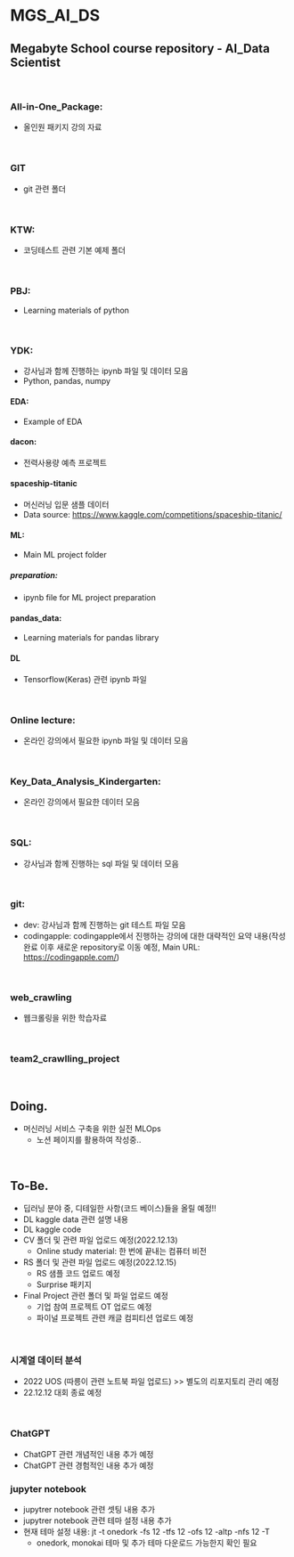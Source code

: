 # MGS_AI_DS
## Megabyte School course repository - AI_Data Scientist

<br>

### All-in-One_Package:
- 올인원 패키지 강의 자료


<br>

### GIT
- git 관련 폴더

<br>

### KTW:
- 코딩테스트 관련 기본 예제 폴더

<br>

### PBJ:
- Learning materials of python

<br>

### YDK:
- 강사님과 함께 진행하는 ipynb 파일 및 데이터 모음
- Python, pandas, numpy

#### EDA:
- Example of EDA

#### dacon:
- 전력사용량 예측 프로젝트

#### spaceship-titanic
- 머신러닝 입문 샘플 데이터
- Data source: https://www.kaggle.com/competitions/spaceship-titanic/

#### ML:
- Main ML project folder

##### preparation:
- ipynb file for ML project preparation

#### pandas_data:
- Learning materials for pandas library


#### DL
- Tensorflow(Keras) 관련 ipynb 파일


<br>

### Online lecture:
- 온라인 강의에서 필요한 ipynb 파일 및 데이터 모음

<br>

### Key_Data_Analysis_Kindergarten:
- 온라인 강의에서 필요한 데이터 모음

<br>

### SQL:
- 강사님과 함께 진행하는 sql 파일 및 데이터 모음

<br>

### git:
- dev:  강사님과 함께 진행하는 git 테스트 파일 모음
- codingapple: codingapple에서 진행하는 강의에 대한 대략적인 요약 내용(작성 완료 이후 새로운 repository로 이동 예정, Main URL: https://codingapple.com/)


<br>

### web_crawling
- 웹크롤링을 위한 학습자료

<br>

### team2_crawlling_project

<br>

## Doing.
- 머신러닝 서비스 구축을 위한 실전 MLOps
    - 노션 페이지를 활용하여 작성중..


<br>

## To-Be.
- 딥러닝 분야 중, 디테일한 사항(코드 베이스)들을 올릴 예정!!
- DL kaggle data 관련 설명 내용
- DL kaggle code 
- CV 폴더 및 관련 파일 업로드 예정(2022.12.13)
    - Online study material: 한 번에 끝내는 컴퓨터 비전
- RS 폴더 및 관련 파일 업로드 예정(2022.12.15)
    - RS 샘플 코드 업로드 예정
    - Surprise 패키지
- Final Project 관련 폴더 및 파일 업로드 예정
    - 기업 참여 프로젝트 OT 업로드 예정
    - 파이널 프로젝트 관련 캐글 컴피티션 업로드 예정

<br>

### 시계열 데이터 분석
- 2022 UOS (따릉이 관련 노트북 파일 업로드) >> 별도의 리포지토리 관리 예정
- 22.12.12 대회 종료 예정

<br>

### ChatGPT
- ChatGPT 관련 개념적인 내용 추가 예정
- ChatGPT 관련 경험적인 내용 추가 예정


### jupyter notebook
- jupytrer notebook 관련 셋팅 내용 추가
- jupytrer notebook 관련 테마 설정 내용 추가
- 현재 테마 설정 내용: jt -t onedork -fs 12 -tfs 12 -ofs 12 -altp -nfs 12 -T 
    - onedork, monokai 테마 및 추가 테마 다운로드 가능한지 확인 필요